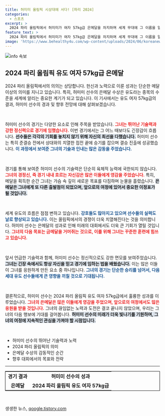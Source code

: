 ```yaml
---
title: 허미미 올림픽 시상대에 서다! [파리 2024]
categories:
  - 스포츠
excerpt: >
  2024 파리 올림픽에서 허미미가 여자 57kg급 은메달을 차지하며 세계 무대에 그 이름을 알렸습니다! 그녀의 감동적인 순간을 함께해보세요.
feature_text: >
  2024 파리 올림픽에서 허미미가 여자 57kg급 은메달을 차지하며 세계 무대에 그 이름을 알렸습니다! 그녀의 감동적인 순간을 함께해보세요.
image: 'https://www.behealthy4u.com/wp-content/uploads/2024/06/koreanews.jpg'
---
```


<p><img src="https://www.behealthy4u.com/wp-content/uploads/2024/06/koreanews.jpg" alt="info 속보" /></p>

<h2 data-ke-size="size26">2024 파리 올림픽 유도 여자 57kg급 은메달</h2>

<p data-ke-size="size16">2024 파리 올림픽에서의 의의는 상당합니다. 헌신과 노력으로 이룬 성과는 단순한 메달 이상의 의미를 지니고 있습니다. 특히, 허미미 선수의 은메달 수상은 유도라는 종목의 수준을 세계에 알리는 중요한 계기가 되고 있습니다. 이 기사에서는 유도 여자 57kg급의 결과, 허미미 선수의 경과 및 향후 전망에 대해 살펴보겠습니다.</p>

<p data-ke-size="size16">&nbsp;</p>

<p>허미미 선수의 경기는 다양한 요소로 인해 주목을 받았습니다. <b><span style="color: #ee2323;">그녀는 뛰어난 기술력과 강한 정신력으로 경기에 임했습니다.</span></b> 이번 경기에서는 그 어느 때보다도 긴장감이 흐릅니다. <b><span style="background-color: #21538527;">선수들은 각각의 기회를 놓치지 않기 위해 자신의 최선을 다했습니다.</span></b> 허미미 선수는 특히 준결승 전에서 상대와의 치열한 접전 끝에 승기를 잡으며 결승 진출에 성공했습니다. <b><span style="color: #1a5490;">이 과정에서 보여준 그녀의 기술과 인내는 많은 감동을 주었습니다.</span></b></p>

<p data-ke-size="size16">&nbsp;</p>

<p>경기를 통해 보여준 허미미 선수의 기술력은 단순히 육체적 능력에 국한되지 않습니다. <b><span style="color: #ee2323;">그녀의 경정신, 즉 경기 내내 흐르는 자신감은 많은 이들에게 영감을 주었습니다.</span></b> 특히, 메달을 획득한 순간 그녀는 가슴 속 깊이 새로운 목표를 다짐하며 눈물을 흘렸습니다. <b><span style="background-color: #21538527;">은메달은 그녀에게 또 다른 출발점이 되었으며, 앞으로의 여정에 있어서 중요한 이정표가 될 것입니다.</span></b></p>

<p data-ke-size="size16">&nbsp;</p>

<p>세계 유도의 흐름은 점점 변하고 있습니다. <b><span style="color: #1a5490;">강호들도 많아지고 있으며 선수들의 실력도 날로 향상되고 있습니다.</span></b> 이는 올림픽에서의 경쟁이 더욱 치열해진다는 것을 의미합니다. 허미미 선수는 은메달의 성과로 인해 미래의 대회에서도 더욱 큰 기회가 열릴 것입니다. <b><span style="color: #ee2323;">그녀의 다음 목표는 금메달을 거머쥐는 것으로, 이를 위해 그녀는 꾸준한 훈련에 힘쓰고 있습니다.</span></b> </p>

<p data-ke-size="size16">&nbsp;</p>

<p>앞서 언급한 기술력과 함께, 허미미 선수는 정신적으로도 강한 면모를 보여주었습니다. <b><span style="background-color: #21538527;">그녀는 긴장 속에서도 항상 자신을 믿고 경기에 임하는 법을 배웠습니다.</span></b> 이는 많은 이들이 그녀를 응원하게 만든 요소 중 하나입니다. <b><span style="color: #1a5490;">그녀의 경기는 단순한 승리를 넘어서, 다음 세대 유도 선수들에게 큰 영향을 끼칠 것으로 기대됩니다.</span></b> </p>

<p data-ke-size="size16">&nbsp;</p>

<p>결론적으로, 허미미 선수는 2024 파리 올림픽 유도 여자 57kg급에서 훌륭한 성과를 이루었습니다. <b><span style="color: #ee2323;">그녀의 은메달은 많은 이들에게 영감을 주었으며, 앞으로의 여정에서도 많은 응원을 받을 것입니다.</span></b> 그녀의 끊임없는 노력과 도전은 결코 끝나지 않았으며, 우리는 그녀의 다음 행보에 기대를 걸어봅니다. <b><span style="background-color: #21538527;">허미미 선수의 미래가 더욱 빛나기를 기원하며, 그녀의 여정에 지속적인 관심을 가져야 할 시점입니다.</span></b></p>

<p data-ke-size="size16">&nbsp;</p>

<ul>
    <li>허미미 선수의 뛰어난 기술력과 노력</li>
    <li>2024 파리 올림픽의 의미</li>
    <li>은메달 수상의 감동적인 순간</li>
    <li>향후 대회에서의 목표와 전략</li>
</ul>

<hr>

<table style="width: 100%; border: 1px solid black;">
    <tr>
        <td style="text-align: center; height: 17px;"><b>경기 결과</b></td>
        <td style="text-align: center; height: 17px;"><b>허미미 선수의 성과</b></td>
    </tr>
    <tr>
        <td style="text-align: center; height: 17px;"><b>은메달</b></td>
        <td style="text-align: center; height: 17px;"><b>2024 파리 올림픽 유도 여자 57kg급</b></td>
    </tr>
</table>

<p data-ke-size="size16">&nbsp;</p>
생생한 뉴스, <a href="https://qoogle.tistory.com" rel="dofollow">qoogle.tistory.com</a>


